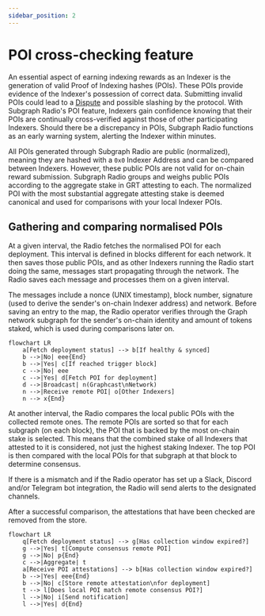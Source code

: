 ```yaml
---
sidebar_position: 2
---
```


# POI cross-checking feature

An essential aspect of earning indexing rewards as an Indexer is the generation of valid Proof of Indexing hashes (POIs). These POIs provide evidence of the Indexer's possession of correct data. Submitting invalid POIs could lead to a [Dispute](https://thegraph.com/docs/en/network/indexing/#what-are-disputes-and-where-can-i-view-them) and possible slashing by the protocol. With Subgraph Radio's POI feature, Indexers gain confidence knowing that their POIs are continually cross-verified against those of other participating Indexers. Should there be a discrepancy in POIs, Subgraph Radio functions as an early warning system, alerting the Indexer within minutes.

All POIs generated through Subgraph Radio are public (normalized), meaning they are hashed with a `0x0` Indexer Address and can be compared between Indexers. However, these public POIs are not valid for on-chain reward submission. Subgraph Radio groups and weighs public POIs according to the aggregate stake in GRT attesting to each. The normalized POI with the most substantial aggregate attesting stake is deemed canonical and used for comparisons with your local Indexer POIs.

## Gathering and comparing normalised POIs

At a given interval, the Radio fetches the normalised POI for each deployment. This interval is defined in blocks different for each network. It then saves those public POIs, and as other Indexers running the Radio start doing the same, messages start propagating through the network. The Radio saves each message and processes them on a given interval.

The messages include a nonce (UNIX timestamp), block number, signature (used to derive the sender's on-chain Indexer address) and network. Before saving an entry to the map, the Radio operator verifies through the Graph network subgraph for the sender's on-chain identity and amount of tokens staked, which is used during comparisons later on.

```mermaid
flowchart LR
    a[Fetch deployment status] --> b[If healthy & synced]
    b -->|No| eee{End}
    b -->|Yes| c[If reached trigger block]
    c -->|No| eee
    c -->|Yes| d[Fetch POI for deployment]
    d -->|Broadcast| n(Graphcast\nNetwork)
    n -->|Receive remote POI| o[Other Indexers]
    n --> x{End}
```

At another interval, the Radio compares the local public POIs with the collected remote ones. The remote POIs are sorted so that for each subgraph (on each block), the POI that is backed by the most on-chain stake is selected. This means that the combined stake of all Indexers that attested to it is considered, not just the highest staking Indexer. The top POI is then compared with the local POIs for that subgraph at that block to determine consensus.

If there is a mismatch and if the Radio operator has set up a Slack, Discord and/or Telegram bot integration, the Radio will send alerts to the designated channels.

After a successful comparison, the attestations that have been checked are removed from the store.

```mermaid
flowchart LR
    q[Fetch deployment status] --> g[Has collection window expired?]
    g -->|Yes| t[Compute consensus remote POI]
    g -->|No| p{End}
    c -->|Aggregate| t
    a[Receive POI attestations] --> b[Has collection window expired?]
    b -->|Yes| eee{End}
    b -->|No| c[Store remote attestation\nfor deployment]
    t --> l[Does local POI match remote consensus POI?]
    l -->|No| i[Send notification]
    l -->|Yes| d{End}
```

